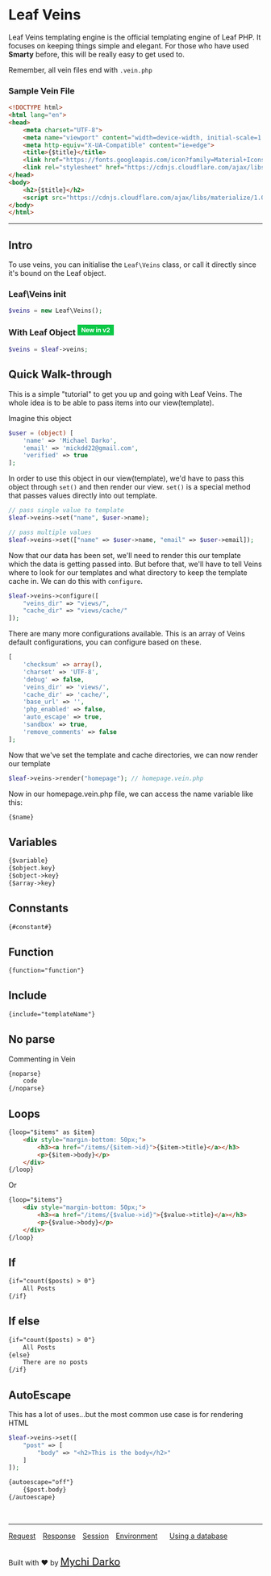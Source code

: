 # Leaf Veins
Leaf Veins templating engine is the official templating engine of Leaf PHP. It focuses on keeping things simple and elegant. For those who have used **Smarty** before, this will be really easy to get used to.

Remember, all vein files end with `.vein.php`
### Sample Vein File
```html
<!DOCTYPE html>
<html lang="en">
<head>
    <meta charset="UTF-8">
    <meta name="viewport" content="width=device-width, initial-scale=1.0">
    <meta http-equiv="X-UA-Compatible" content="ie=edge">
	<title>{$title}</title>
	<link href="https://fonts.googleapis.com/icon?family=Material+Icons" rel="stylesheet">
    <link rel="stylesheet" href="https://cdnjs.cloudflare.com/ajax/libs/materialize/1.0.0/css/materialize.min.css">
</head>
<body>
	<h2>{$title}</h2>
	<script src="https://cdnjs.cloudflare.com/ajax/libs/materialize/1.0.0/js/materialize.min.js"></script>
</body>
</html>
```

<hr>

## Intro

To use veins, you can initialise the `Leaf\Veins` class, or call it directly since it's bound on the Leaf object.

### Leaf\Veins init
```php
$veins = new Leaf\Veins();
```

### With Leaf Object <sup><span style="background: rgb(11, 200, 70); color: white; padding: 3px 7px; font-size: 12px;">New in v2</span></sup>
```php
$veins = $leaf->veins;
```

## Quick Walk-through
This is a simple "tutorial" to get you up and going with Leaf Veins. The whole idea is to be able to pass items into our view(template).

Imagine this object
```php
$user = (object) [
	'name' => 'Michael Darko',
	'email' => 'mickdd22@gmail.com',
	'verified' => true
];
```

In order to use this object in our view(template), we'd have to pass this object through `set()` and then render our view. `set()` is a special method that passes values directly into out template.
```php
// pass single value to template
$leaf->veins->set("name", $user->name);

// pass multiple values
$leaf->veins->set(["name" => $user->name, "email" => $user->email]);
```

Now that our data has been set, we'll need to render this our template which the data is getting passed into. But before that, we'll have to tell Veins where to look for our templates and what directory to keep the template cache in. We can do this with `configure`.

```php
$leaf->veins->configure([
	"veins_dir" => "views/",
	"cache_dir" => "views/cache/"
]);
```

There are many more configurations available. This is an array of Veins default configurations, you can configure based on these.

```php
[
	'checksum' => array(),
	'charset' => 'UTF-8',
	'debug' => false,
	'veins_dir' => 'views/',
	'cache_dir' => 'cache/',
	'base_url' => '',
	'php_enabled' => false,
	'auto_escape' => true,
	'sandbox' => true,
	'remove_comments' => false
];
```

Now that we've set the template and cache directories, we can now render our template

```php
$leaf->veins->render("homepage"); // homepage.vein.php
```

Now in our homepage.vein.php file, we can access the name variable like this:

```html
{$name}
```

## Variables
```html
{$variable}
{$object.key}
{$object->key}
{$array->key}
```

## Connstants
```html
{#constant#}
```

## Function
```html
{function="function"}
```

## Include
```html
{include="templateName"}
```

## No parse
Commenting in Vein
```html
{noparse}
	code
{/noparse}
```

## Loops
```html
{loop="$items" as $item}
	<div style="margin-bottom: 50px;">
		<h3><a href="/items/{$item->id}">{$item->title}</a></h3>
		<p>{$item->body}</p>
	</div>
{/loop}
```

Or 

```html
{loop="$items"}
	<div style="margin-bottom: 50px;">
		<h3><a href="/items/{$value->id}">{$value->title}</a></h3>
		<p>{$value->body}</p>
	</div>
{/loop}
```

## If
```html
{if="count($posts) > 0"}
	All Posts
{/if}
```

## If else
```html
{if="count($posts) > 0"}
	All Posts
{else}
	There are no posts
{/if}
```

## AutoEscape
This has a lot of uses...but the most common use case is for rendering HTML
```php
$leaf->veins->set([
	"post" => [
		"body" => "<h2>This is the body</h2>"
	]
]);
```
```html
{autoescape="off"}
	{$post.body}
{/autoescape}
```

<br>
<hr>

<a href="#/v/2.0/http/request" style="margin: 0px">Request</a>
<a href="#/v/2.0/http/response" style="margin: 0px 10px;">Response</a>
<a href="#/v/2.0/http/session" style="margin: 0px; 10px;">Session</a>
<a href="#/v/2.0/environment" style="margin: 0px 10px;">Environment</a>
<a href="#/v/2.0/database" style="margin: 0px 10px;">Using a database</a>

<br>
Built with ❤ by <a href="https://mychi.netlify.com" style="font-size: 20px; color: #111;" target="_blank">Mychi Darko</a>